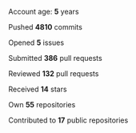 Account age: **5** years

Pushed **4810** commits

Opened **5** issues

Submitted **386** pull requests

Reviewed **132** pull requests

Received **14** stars

Own **55** repositories

Contributed to **17** public repositories

